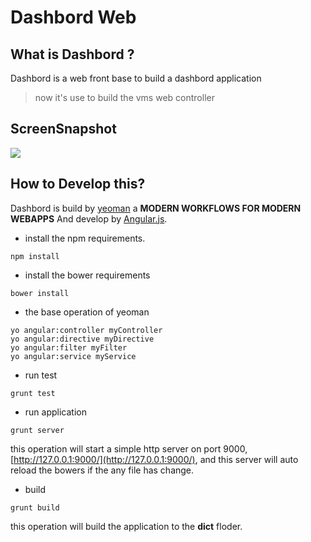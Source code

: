 Dashbord Web
============

## What is Dashbord ?

Dashbord is a web front base to build a dashbord application

>now it's use to build the vms web controller

## ScreenSnapshot

![](http://192.168.0.54/zheng/dashbord/raw/develop/app/images/home_snapshot.png)

## How to Develop this?

Dashbord is build by [yeoman](http://yeoman.io/index.html) a **MODERN WORKFLOWS FOR MODERN WEBAPPS** And develop by [Angular.js](http://angularjs.org/).

* install the npm requirements.

```
npm install
``` 

* install the bower requirements

```
bower install
```

* the base operation of yeoman

```
yo angular:controller myController
yo angular:directive myDirective
yo angular:filter myFilter
yo angular:service myService
```

* run test

```
grunt test
```

* run application

```
grunt server
```

this operation will start a simple http server on port 9000, [http://127.0.0.1:9000/](http://127.0.0.1:9000/), and this server will auto reload the bowers if the any file has change.

* build

```
grunt build
```

this operation will build the application to the **dict** floder.